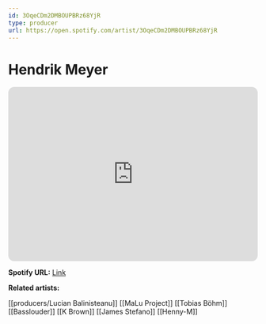 ```yaml
---
id: 3OqeCDm2DMBOUPBRz68YjR
type: producer
url: https://open.spotify.com/artist/3OqeCDm2DMBOUPBRz68YjR
---
```

# Hendrik Meyer

<iframe style="border-radius:12px" src="https://open.spotify.com/embed/artist/3OqeCDm2DMBOUPBRz68YjR" width="100%" height="352" frameBorder="0" allowfullscreen="" allow="autoplay; clipboard-write; encrypted-media; fullscreen; picture-in-picture" loading="lazy"></iframe>

**Spotify URL:** [Link](https://open.spotify.com/artist/3OqeCDm2DMBOUPBRz68YjR)

**Related artists:**

[[producers/Lucian Balinisteanu]]
[[MaLu Project]]
[[Tobias Böhm]]
[[Basslouder]]
[[K Brown]]
[[James Stefano]]
[[Henny-M]]
